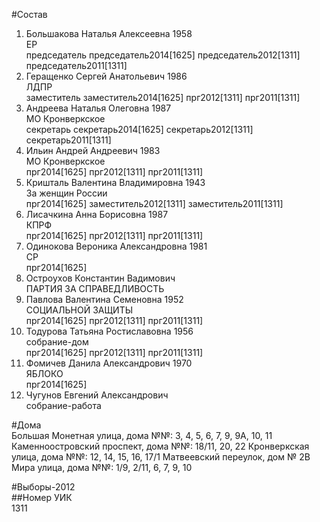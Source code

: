 #Состав  
1. Большакова Наталья Алексеевна 1958  
    ЕР  
    председатель председатель2014[1625] председатель2012[1311] председатель2011[1311]  
2. Геращенко Сергей Анатольевич 1986  
    ЛДПР  
    заместитель заместитель2014[1625] прг2012[1311] прг2011[1311]  
3. Андреева Наталья Олеговна 1987  
    МО Кронверкское  
    секретарь секретарь2014[1625] секретарь2012[1311] секретарь2011[1311]  
4. Ильин Андрей Андреевич 1983  
    МО Кронверкское  
    прг2014[1625] прг2012[1311] прг2011[1311]  
5. Кришталь Валентина Владимировна 1943  
    За женщин России  
    прг2014[1625] заместитель2012[1311] заместитель2011[1311]  
6. Лисачкина Анна Борисовна 1987  
    КПРФ  
    прг2014[1625] прг2012[1311] прг2011[1311]  
7. Одинокова Вероника Александровна 1981  
    СР  
    прг2014[1625]  
8. Остроухов Константин Вадимович  
    ПАРТИЯ ЗА СПРАВЕДЛИВОСТЬ  
9. Павлова Валентина Семеновна 1952  
    СОЦИАЛЬНОЙ ЗАЩИТЫ  
    прг2014[1625] прг2012[1311] прг2011[1311]  
10. Тодурова Татьяна Ростиславовна 1956  
    собрание-дом  
    прг2014[1625] прг2012[1311] прг2011[1311]  
11. Фомичев Данила Александрович 1970  
    ЯБЛОКО  
    прг2014[1625]  
12. Чугунов Евгений Александрович  
    собрание-работа  
  
#Дома  
Большая Монетная улица, дома №№: 3, 4, 5, 6, 7, 9, 9А, 10, 11 Каменноостровский проспект, дома №№: 18/11, 20, 22 Кронверкская улица, дома №№: 12, 14, 15, 16, 17/1 Матвеевский переулок, дом № 2В Мира улица, дома №№: 1/9, 2/11, 6, 7, 9, 10  
  
#Выборы-2012  
##Номер УИК  
1311  
